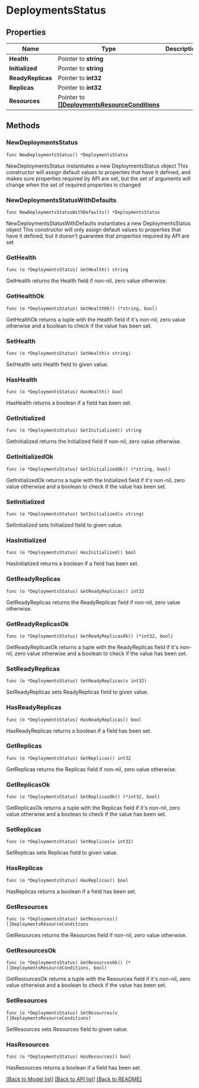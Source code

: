 # DeploymentsStatus

## Properties

Name | Type | Description | Notes
------------ | ------------- | ------------- | -------------
**Health** | Pointer to **string** |  | [optional] 
**Initialized** | Pointer to **string** |  | [optional] 
**ReadyReplicas** | Pointer to **int32** |  | [optional] 
**Replicas** | Pointer to **int32** |  | [optional] 
**Resources** | Pointer to [**[]DeploymentsResourceConditions**](DeploymentsResourceConditions.md) |  | [optional] 

## Methods

### NewDeploymentsStatus

`func NewDeploymentsStatus() *DeploymentsStatus`

NewDeploymentsStatus instantiates a new DeploymentsStatus object
This constructor will assign default values to properties that have it defined,
and makes sure properties required by API are set, but the set of arguments
will change when the set of required properties is changed

### NewDeploymentsStatusWithDefaults

`func NewDeploymentsStatusWithDefaults() *DeploymentsStatus`

NewDeploymentsStatusWithDefaults instantiates a new DeploymentsStatus object
This constructor will only assign default values to properties that have it defined,
but it doesn't guarantee that properties required by API are set

### GetHealth

`func (o *DeploymentsStatus) GetHealth() string`

GetHealth returns the Health field if non-nil, zero value otherwise.

### GetHealthOk

`func (o *DeploymentsStatus) GetHealthOk() (*string, bool)`

GetHealthOk returns a tuple with the Health field if it's non-nil, zero value otherwise
and a boolean to check if the value has been set.

### SetHealth

`func (o *DeploymentsStatus) SetHealth(v string)`

SetHealth sets Health field to given value.

### HasHealth

`func (o *DeploymentsStatus) HasHealth() bool`

HasHealth returns a boolean if a field has been set.

### GetInitialized

`func (o *DeploymentsStatus) GetInitialized() string`

GetInitialized returns the Initialized field if non-nil, zero value otherwise.

### GetInitializedOk

`func (o *DeploymentsStatus) GetInitializedOk() (*string, bool)`

GetInitializedOk returns a tuple with the Initialized field if it's non-nil, zero value otherwise
and a boolean to check if the value has been set.

### SetInitialized

`func (o *DeploymentsStatus) SetInitialized(v string)`

SetInitialized sets Initialized field to given value.

### HasInitialized

`func (o *DeploymentsStatus) HasInitialized() bool`

HasInitialized returns a boolean if a field has been set.

### GetReadyReplicas

`func (o *DeploymentsStatus) GetReadyReplicas() int32`

GetReadyReplicas returns the ReadyReplicas field if non-nil, zero value otherwise.

### GetReadyReplicasOk

`func (o *DeploymentsStatus) GetReadyReplicasOk() (*int32, bool)`

GetReadyReplicasOk returns a tuple with the ReadyReplicas field if it's non-nil, zero value otherwise
and a boolean to check if the value has been set.

### SetReadyReplicas

`func (o *DeploymentsStatus) SetReadyReplicas(v int32)`

SetReadyReplicas sets ReadyReplicas field to given value.

### HasReadyReplicas

`func (o *DeploymentsStatus) HasReadyReplicas() bool`

HasReadyReplicas returns a boolean if a field has been set.

### GetReplicas

`func (o *DeploymentsStatus) GetReplicas() int32`

GetReplicas returns the Replicas field if non-nil, zero value otherwise.

### GetReplicasOk

`func (o *DeploymentsStatus) GetReplicasOk() (*int32, bool)`

GetReplicasOk returns a tuple with the Replicas field if it's non-nil, zero value otherwise
and a boolean to check if the value has been set.

### SetReplicas

`func (o *DeploymentsStatus) SetReplicas(v int32)`

SetReplicas sets Replicas field to given value.

### HasReplicas

`func (o *DeploymentsStatus) HasReplicas() bool`

HasReplicas returns a boolean if a field has been set.

### GetResources

`func (o *DeploymentsStatus) GetResources() []DeploymentsResourceConditions`

GetResources returns the Resources field if non-nil, zero value otherwise.

### GetResourcesOk

`func (o *DeploymentsStatus) GetResourcesOk() (*[]DeploymentsResourceConditions, bool)`

GetResourcesOk returns a tuple with the Resources field if it's non-nil, zero value otherwise
and a boolean to check if the value has been set.

### SetResources

`func (o *DeploymentsStatus) SetResources(v []DeploymentsResourceConditions)`

SetResources sets Resources field to given value.

### HasResources

`func (o *DeploymentsStatus) HasResources() bool`

HasResources returns a boolean if a field has been set.


[[Back to Model list]](../README.md#documentation-for-models) [[Back to API list]](../README.md#documentation-for-api-endpoints) [[Back to README]](../README.md)



